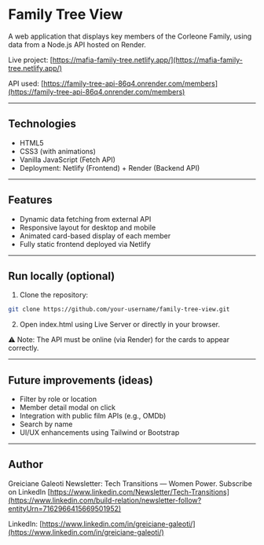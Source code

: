 # Family Tree View

A web application that displays key members of the Corleone Family, using data from a Node.js API hosted on Render.

Live project:
[https://mafia-family-tree.netlify.app/](https://mafia-family-tree.netlify.app/)

API used:
[https://family-tree-api-86q4.onrender.com/members](https://family-tree-api-86q4.onrender.com/members)

---

## Technologies

* HTML5
* CSS3 (with animations)
* Vanilla JavaScript (Fetch API)
* Deployment: Netlify (Frontend) + Render (Backend API)

---

## Features

* Dynamic data fetching from external API
* Responsive layout for desktop and mobile
* Animated card-based display of each member
* Fully static frontend deployed via Netlify

---

## Run locally (optional)

1. Clone the repository:

```bash
git clone https://github.com/your-username/family-tree-view.git
```

2. Open index.html using Live Server or directly in your browser.

⚠️ Note: The API must be online (via Render) for the cards to appear correctly.

---

## Future improvements (ideas)

* Filter by role or location
* Member detail modal on click
* Integration with public film APIs (e.g., OMDb)
* Search by name
* UI/UX enhancements using Tailwind or Bootstrap

---

## Author

Greiciane Galeoti
Newsletter: Tech Transitions — Women Power.
Subscribe on LinkedIn [https://www.linkedin.com/Newsletter/Tech-Transitions](https://www.linkedin.com/build-relation/newsletter-follow?entityUrn=7162966415669501952)

LinkedIn: [https://www.linkedin.com/in/greiciane-galeoti/](https://www.linkedin.com/in/greiciane-galeoti/)

